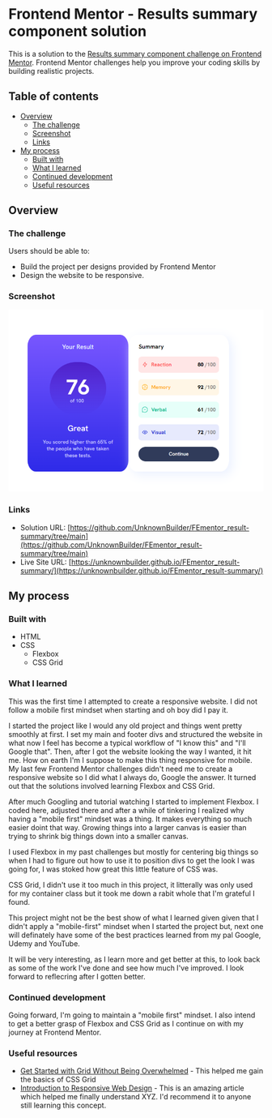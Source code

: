 # Frontend Mentor - Results summary component solution

This is a solution to the [Results summary component challenge on Frontend Mentor](https://www.frontendmentor.io/challenges/results-summary-component-CE_K6s0maV). Frontend Mentor challenges help you improve your coding skills by building realistic projects. 

## Table of contents

- [Overview](#overview)
  - [The challenge](#the-challenge)
  - [Screenshot](#screenshot)
  - [Links](#links)
- [My process](#my-process)
  - [Built with](#built-with)
  - [What I learned](#what-i-learned)
  - [Continued development](#continued-development)
  - [Useful resources](#useful-resources)

## Overview

### The challenge

Users should be able to:

- Build the project per designs provided by Frontend Mentor
- Design the website to be responsive. 

### Screenshot

![Screenshot of Website](screenshot.png)


### Links

- Solution URL: [https://github.com/UnknownBuilder/FEmentor_result-summary/tree/main](https://github.com/UnknownBuilder/FEmentor_result-summary/tree/main)
- Live Site URL: [https://unknownbuilder.github.io/FEmentor_result-summary/](https://unknownbuilder.github.io/FEmentor_result-summary/)

## My process

### Built with

- HTML 
- CSS
  - Flexbox
  - CSS Grid


### What I learned

This was the first time I attempted to create a responsive website. I did not follow a mobile first mindset when starting and oh boy did I pay it. 

I started the project like I would any old project and things went pretty smoothly at first. I set my main and footer divs and structured the website in what now I feel has become a typical workflow of "I know this" and "I'll Google that". Then, after I got the website looking the way I wanted, it hit me. How on earth I'm I suppose to make this thing responsive for mobile. My last few Frontend Mentor challenges didn't need me to create a responsive website so I did what I always do, Google the answer. It turned out that the solutions involved learning Flexbox and CSS Grid. 

After much Googling and tutorial watching I started to implement Flexbox. I coded here, adjusted there and after a while of tinkering I realized why having a "mobile first" mindset was a thing. It makes everything so much easier doint that way. Growing things into a larger canvas is easier than trying to shrink big things down into a smaller canvas. 

I used Flexbox in my past challenges but mostly for centering big things so when I had to figure out how to use it to position divs to get the look I was going for, I was stoked how great this little feature of CSS was.

CSS Grid, I didn't use it too much in this project, it litterally was only used for my container class but it took me down a rabit whole that I'm grateful I found. 

This project might not be the best show of what I learned given given that I didn't apply a "mobile-first" mindset when I started the project but, next one will definately have some of the best practices learned from my pal Google, Udemy and YouTube.

It will be very interesting, as I learn more and get better at this, to look back as some of the work I've done and see how much I've improved. I look forward to reflecring after I gotten better. 

### Continued development

Going forward, I'm going to maintain a "mobile first" mindset. I also intend to get a better grasp of Flexbox and CSS Grid as I continue on with my journey at Frontend Mentor. 

### Useful resources

- [Get Started with Grid Without Being Overwhelmed](https://www.youtube.com/watch?v=8QSqwbSztnA&t=310s&ab_channel=KevinPowell) - This helped me gain the basics of CSS Grid
- [Introduction to Responsive Web Design](https://www.youtube.com/watch?v=srvUrASNj0s&t=4841s&ab_channel=freeCodeCamp.org) - This is an amazing article which helped me finally understand XYZ. I'd recommend it to anyone still learning this concept.

